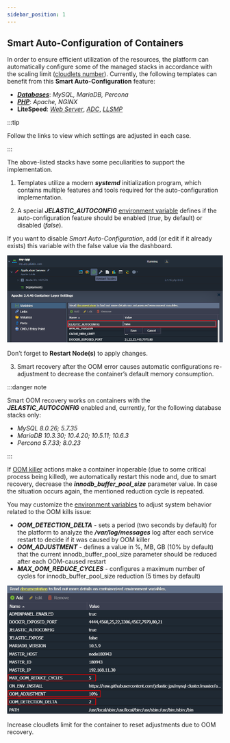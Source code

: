 ```yaml
---
sidebar_position: 1
---
```


## Smart Auto-Configuration of Containers

In order to ensure efficient utilization of the resources, the platform can automatically configure some of the managed stacks in accordance with the scaling limit ([cloudlets number](/docs/PlatformOverview/Cloudlet)). Currently, the following templates can benefit from this **Smart Auto-Configuration** feature:

- [**_Databases_**](/docs/ApplicationSetting/Smart%20Auto-Configuration/Database%20Auto-Configuration): _MySQL, MariaDB, Percona_
- [**_PHP_**](/docs/ApplicationSetting/Smart%20Auto-Configuration/PHP%20Auto-Configurations): _Apache, NGINX_
- **LiteSpeed**: [_Web Server_](/docs/PHP/PHP%20App%20Servers/LiteSpeed%20Web%20Server), [_ADC_](/docs/Load%20Balancers/LiteSpeed%20Web%20ADC), [_LLSMP_](/docs/PHP/PHP%20App%20Servers/LEMP%20&%20LLSMP)

:::tip

Follow the links to view which settings are adjusted in each case.

:::

The above-listed stacks have some peculiarities to support the implementation.

1. Templates utilize a modern **_systemd_** initialization program, which contains multiple features and tools required for the auto-configuration implementation.

2. A special **_JELASTIC_AUTOCONFIG_** [environment variable](/docs/Container/Container%20Configuration/Variables) defines if the auto-configuration feature should be enabled (_true_, by default) or disabled (_false_).

If you want to disable _Smart Auto-Configuration_, add (or edit if it already exists) this variable with the false value via the dashboard.

<div style={{
    display:'flex',
    justifyContent: 'center',
    margin: '0 0 1rem 0'
}}>

![Locale Dropdown](./img/Auto-ConfigurationOverview/01-paas-autoconfig-variable.png)

</div>

Don’t forget to **Restart Node(s)** to apply changes.

3. Smart recovery after the OOM error causes automatic configurations re-adjustment to decrease the container’s default memory consumption.

:::danger note

Smart OOM recovery works on containers with the **_JELASTIC_AUTOCONFIG_** enabled and, currently, for the following database stacks only:

- _MySQL 8.0.26; 5.7.35_
- _MariaDB 10.3.30; 10.4.20; 10.5.11; 10.6.3_
- _Percona 5.7.33; 8.0.23_

:::

If [OOM killer](/docs/ApplicationSetting/OOM%20Killer%20Troubleshooting/Overview) actions make a container inoperable (due to some critical process being killed), we automatically restart this node and, due to smart recovery, decrease the **_innodb_buffer_pool_size_** parameter value. In case the situation occurs again, the mentioned reduction cycle is repeated.

You may customize the [environment variables](/docs/EnvironmentManagement/EnvironmentVariables/Environment%20Variables) to adjust system behavior related to the OOM kills issue:

- **_OOM_DETECTION_DELTA_** - sets a period (two seconds by default) for the platform to analyze the **_/var/log/messages_** log after each service restart to decide if it was caused by OOM killer
- **_OOM_ADJUSTMENT_** - defines a value in %, MB, GB (10% by default) that the current innodb_buffer_pool_size parameter should be reduced after each OOM-caused restart
- **_MAX_OOM_REDUCE_CYCLES_** - configures a maximum number of cycles for innodb_buffer_pool_size reduction (5 times by default)

<div style={{
    display:'flex',
    justifyContent: 'center',
    margin: '0 0 1rem 0'
}}>

![Locale Dropdown](./img/Auto-ConfigurationOverview/02-oom-recovery-variables.png)

</div>

Increase cloudlets limit for the container to reset adjustments due to OOM recovery.
